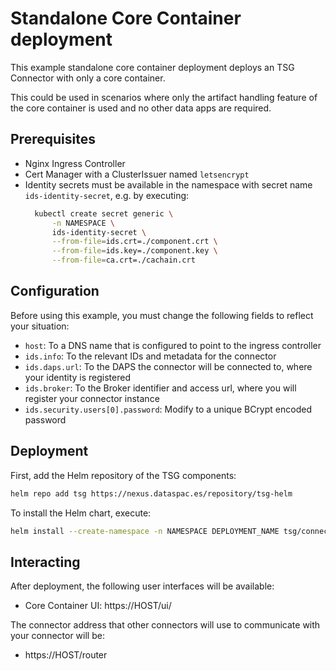 # Standalone Core Container deployment

This example standalone core container deployment deploys an TSG Connector with only a core container.

This could be used in scenarios where only the artifact handling feature of the core container is used and no other data apps are required.

## Prerequisites
* Nginx Ingress Controller
* Cert Manager with a ClusterIssuer named `letsencrypt`
* Identity secrets must be available in the namespace with secret name `ids-identity-secret`, e.g. by executing:
  ```bash
    kubectl create secret generic \
        -n NAMESPACE \
        ids-identity-secret \
        --from-file=ids.crt=./component.crt \
        --from-file=ids.key=./component.key \
        --from-file=ca.crt=./cachain.crt
  ```

## Configuration
Before using this example, you must change the following fields to reflect your situation:
- `host`: To a DNS name that is configured to point to the ingress controller
- `ids.info`: To the relevant IDs and metadata for the connector
- `ids.daps.url`: To the DAPS the connector will be connected to, where your identity is registered
- `ids.broker`: To the Broker identifier and access url, where you will register your connector instance
- `ids.security.users[0].password`: Modify to a unique BCrypt encoded password

## Deployment
First, add the Helm repository of the TSG components:
```bash
helm repo add tsg https://nexus.dataspac.es/repository/tsg-helm
```
To install the Helm chart, execute:
```bash
helm install --create-namespace -n NAMESPACE DEPLOYMENT_NAME tsg/connector --version 3.2.2 -f values.yaml
```

## Interacting
After deployment, the following user interfaces will be available:
- Core Container UI: https://HOST/ui/

The connector address that other connectors will use to communicate with your connector will be:
- https://HOST/router